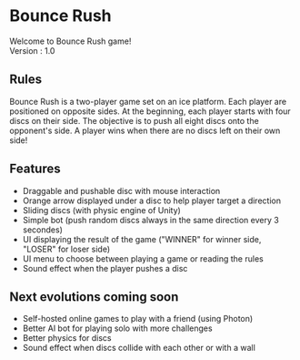 # Bounce Rush
Welcome to Bounce Rush game!\
Version : 1.0

## Rules
Bounce Rush is a two-player game set on an ice platform.
Each player are positioned on opposite sides.
At the beginning, each player starts with four discs on their side.
The objective is to push all eight discs onto the opponent's side.
A player wins when there are no discs left on their own side!

## Features
+ Draggable and pushable disc with mouse interaction
+ Orange arrow displayed under a disc to help player target a direction
+ Sliding discs (with physic engine of Unity)
+ Simple bot (push random discs always in the same direction every 3 secondes)
+ UI displaying the result of the game ("WINNER" for winner side, "LOSER" for loser side)
+ UI menu to choose between playing a game or reading the rules
+ Sound effect when the player pushes a disc

## Next evolutions coming soon
+ Self-hosted online games to play with a friend (using Photon)
+ Better AI bot for playing solo with more challenges
+ Better physics for discs
+ Sound effect when discs collide with each other or with a wall
